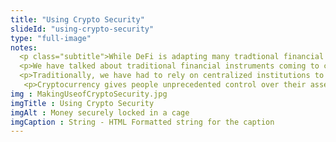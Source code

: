 ```yaml
--- 
title: "Using Crypto Security"
slideId: "using-crypto-security"
type: "full-image"
notes: 
  <p class="subtitle">While DeFi is adapting many tradtional financial concepts, the centralized finance space has the opportunity to utilize security features of a decentralized networks and cryptography. Crypto security features can be introduced via decentralized applications and then adapted to the tradiotional financial system.</p>
  <p>We have talked about traditional financial instruments coming to cryptocurrency, but the crypto-finance relationship might prove to be a two-way road. There are new technological advancements that are being brought to the traditional financial industry, specifically the security aspects built into the blockchain.</p>
  <p>Traditionally, we have had to rely on centralized institutions to store our money and perform any financial services. Throughout history, individuals didn't really have full control over their own finances; they had to use these third parties to manage their money. This is no longer the case. Cryptocurrency has built in features that allow for you to have sole ownership of your coins. As we discussed in a previous course, if you, and only you, have your private key, you have sole control over your cryptocurrency. If you want to seek a loan, some might choose to utilize DeFi in order to provide the financial services provided by centralized institutions.</p>
   <p>Cryptocurrency gives people unprecedented control over their assets. The potential for these blockchain based technologies to affect traditional finance is great, especially when it comes to cryptographic-based security.</p>
img : MakingUseofCryptoSecurity.jpg
imgTitle : Using Crypto Security
imgAlt : Money securely locked in a cage
imgCaption : String - HTML Formatted string for the caption
---
```

